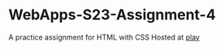 # WebApps-S23-Assignment-4
A practice assignment for HTML with CSS
Hosted at [play](https://44-563-web-apps-s23.github.io/44563-webapps-s23-assignment4-sandhya698/Play.html)
